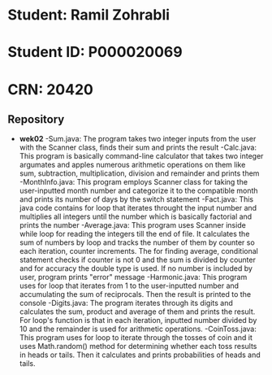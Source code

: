 # Student: Ramil Zohrabli
# Student ID: P000020069
# CRN: 20420

## Repository
- **wek02**
  -Sum.java: The program takes two integer inputs from the user with the Scanner class, finds their sum and prints the result
  -Calc.java: This program is basically command-line calculator that takes two integer argumates and apples numerous arithmetic operations on them like sum, subtraction, multiplication, division and remainder and prints them
  -MonthInfo.java: This program employs Scanner class for taking the user-inputted month number and categorize it to the compatible month and prints its number of days by the switch statement
  -Fact.java: This java code contains for loop that iterates throught the input number and multiplies all integers until the number which is basically factorial and prints the number
  -Average.java: This program uses Scanner inside while loop for reading the integers till the end of file. It calculates the sum of numbers by loop and tracks the number of them by counter so each iteration, counter increments. The for finding average, conditional statement checks if counter is not 0 and the sum is divided by counter and for accuracy the double type is used. If no number is included by user, program prints "error" message
  -Harmonic.java: This program uses for loop that iterates from 1 to the user-inputted number and accumulating the sum of reciprocals. Then the result is printed to the console
  -Digits.java: The program iterates through its digits and calculates the sum, product and average of them and prints the result. For loop's function is that in each iteration, inputted number divided by 10 and the remainder is used for arithmetic operations.
  -CoinToss.java: This program uses for loop to iterate through the tosses of coin and it uses Math.random() method for determining whether each toss results in heads or tails. Then it calculates and prints probabilities of heads and tails.
  

